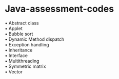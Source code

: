 # Java-assessment-codes

•	Abstract class<br/>
•	Applet<br/>
•	Bubble sort<br/>
•	Dynamic Method dispatch<br/>
•	Exception handling<br/>
•	Inheritance<br/>
•	Interface<br/>
•	Multithreading<br/>
•	Symmetric matrix<br/>
•	Vector<br/>
